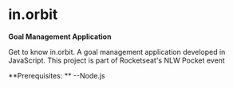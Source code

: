 # in.orbit
  
**Goal Management Application**

Get to know in.orbit. A goal management application developed in JavaScript.
This project is part of Rocketseat's NLW Pocket event

**Prerequisites: **
  --Node.js
